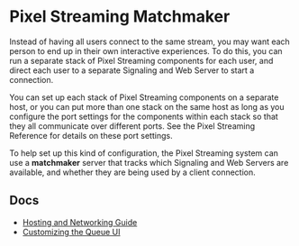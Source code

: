 # Pixel Streaming Matchmaker

Instead of having all users connect to the same stream, you may want each person to end up in their own interactive experiences. To do this, you can run a separate stack of Pixel Streaming components for each user, and direct each user to a separate Signaling and Web Server to start a connection.

You can set up each stack of Pixel Streaming components on a separate host, or you can put more than one stack on the same host as long as you configure the port settings for the components within each stack so that they all communicate over different ports. See the Pixel Streaming Reference for details on these port settings.

To help set up this kind of configuration, the Pixel Streaming system can use a **matchmaker** server that tracks which Signaling and Web Servers are available, and whether they are being used by a client connection.


## Docs
- [Hosting and Networking Guide](https://docs.unrealengine.com/5.1/en-US/hosting-and-networking-guide-for-pixel-streaming-in-unreal-engine/)
- [Customizing the Queue UI](Docs/Customizing%20the%20Queue%20UI.md)
